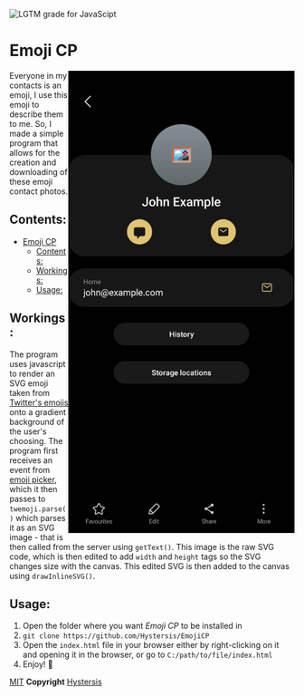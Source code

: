 ![LGTM grade for JavaScipt](https://img.shields.io/lgtm/grade/javascript/github/Hystersis/EmojiCP)
# Emoji CP
<img align="right" src="Assets\ContactPhotoExample.jpg" width=400px>
Everyone in my contacts is an emoji, I use this emoji to describe them to me. So, I made a simple program that allows for the creation and downloading of these emoji contact photos.


## Contents:
- [Emoji CP](#emoji-cp)
  - [Contents:](#contents)
  - [Workings:](#workings)
  - [Usage:](#usage)


## Workings:
The program uses javascript to render an SVG emoji taken from [Twitter's emojis](https://github.com/twitter/twemoji) onto a gradient background of the user's choosing. The program first receives an event from [emoji picker](https://github.com/nolanlawson/emoji-picker-element), which it then passes to `twemoji.parse()` which parses it as an SVG image - that is then called from the server using `getText()`. This image is the raw SVG code, which is then edited to add `width` and `height` tags so the SVG changes size with the canvas. This edited SVG is then added to the canvas using `drawInlineSVG()`.

## Usage:
1. Open the folder where you want _Emoji CP_ to be installed in
2. `git clone https://github.com/Hystersis/EmojiCP`
3. Open the `index.html` file in your browser either by right-clicking on it and opening it in the browser, or go to `C:/path/to/file/index.html`
4. Enjoy! 🎉

[MIT](/LICENSE) **Copyright** [Hystersis](https://github.com/Hystersis)
